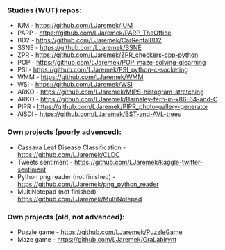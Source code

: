### Studies (WUT) repos:
* IUM - https://github.com/LJaremek/IUM
* PARP - https://github.com/LJaremek/PARP_TheOffice
* BD2 - https://github.com/LJaremek/CarRentalBD2
* SSNE - https://github.com/LJaremek/SSNE
* ZPR - https://github.com/LJaremek/ZPR_checkers-cpp-python
* POP - https://github.com/LJaremek/POP_maze-solving-qlearning
* PSI - https://github.com/LJaremek/PSI_python-c-socketing
* WMM - https://github.com/LJaremek/WMM
* WSI - https://github.com/LJaremek/WSI
* ARKO - https://github.com/LJaremek/MIPS-histogram-stretching
* ARKO - https://github.com/LJaremek/Barnsley-fern-in-x86-64-and-C
* PIPR - https://github.com/LJaremek/PIPR_photo-gallery-generator
* AISDI - https://github.com/LJaremek/BST-and-AVL-trees

### Own projects (poorly advenced):
* Cassava Leaf Disease Classification - https://github.com/LJaremek/CLDC
* Tweets sentiment - https://github.com/LJaremek/kaggle-twitter-sentiment
* Python png reader (not finished) - https://github.com/LJaremek/png_python_reader
* MultiNotepad (not finished) - https://github.com/LJaremek/MultiNotepad

### Own projects (old, not advanced):
* Puzzle game - https://github.com/LJaremek/PuzzleGame
* Maze game - https://github.com/LJaremek/GraLabirynt

